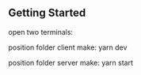 ## Getting Started

open two terminals:

position folder client 
make: yarn dev

position folder server
make: yarn start
